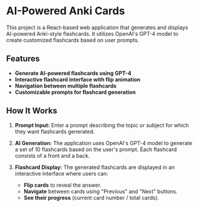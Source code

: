 # AI-Powered Anki Cards

This project is a React-based web application that generates and displays AI-powered Anki-style flashcards. It utilizes OpenAI's GPT-4 model to create customized flashcards based on user prompts.

## Features

- **Generate AI-powered flashcards using GPT-4**
- **Interactive flashcard interface with flip animation**
- **Navigation between multiple flashcards**
- **Customizable prompts for flashcard generation**

## How It Works

1. **Prompt Input:** Enter a prompt describing the topic or subject for which they want flashcards generated.

2. **AI Generation:** The application uses OpenAI's GPT-4 model to generate a set of 10 flashcards based on the user's prompt. Each flashcard consists of a front and a back.

3. **Flashcard Display:** The generated flashcards are displayed in an interactive interface where users can:
   - **Flip cards** to reveal the answer.
   - **Navigate** between cards using "Previous" and "Next" buttons.
   - **See their progress** (current card number / total cards).
